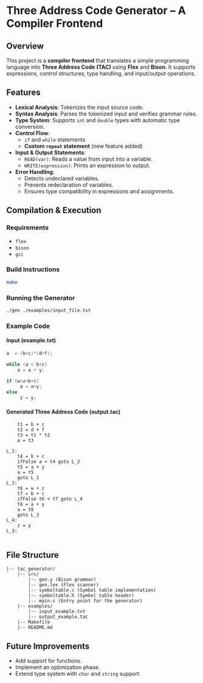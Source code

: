 # Three Address Code Generator – A Compiler Frontend

## Overview
This project is a **compiler frontend** that translates a simple programming language into **Three Address Code (TAC)** using **Flex** and **Bison**. It supports expressions, control structures, type handling, and input/output operations.

## Features
- **Lexical Analysis**: Tokenizes the input source code.
- **Syntax Analysis**: Parses the tokenized input and verifies grammar rules.
- **Type System**: Supports `int` and `double` types with automatic type conversion.
- **Control Flow**:
  - `if` and `while` statements
  - **Custom `repeat` statement** (new feature added)
- **Input & Output Statements**:
  - `READ(var)`: Reads a value from input into a variable.
  - `WRITE(expression)`: Prints an expression to output.
- **Error Handling**:
  - Detects undeclared variables.
  - Prevents redeclaration of variables.
  - Ensures type compatibility in expressions and assignments.

## Compilation & Execution
### **Requirements**
- `flex`
- `bison`
- `gcc`

### **Build Instructions**
```bash
make
```

### **Running the Generator**
```bash
./gen ./examples/input_file.txt
```

### **Example Code**
#### **Input (example.txt)**
```c
a  = (b+c)*(d+f);

while (a < b+c)
    a = a + y;

if (w+z<b+c)
     a = a+y;
else
     z = y;
```
#### **Generated Three Address Code (output.tac)**
```assembly
    t1 = b + c
    t2 = d + f
    t3 = t1 * t2
    a = t3
    
L_1:
    t4 = b + c
    ifFalse a < t4 goto L_2
    t5 = a + y
    a = t5
    goto L_1
L_2:
    t6 = w + z
    t7 = b + c
    ifFalse t6 < t7 goto L_4
    t8 = a + y
    a = t8
    goto L_3
L_4:
    z = y
L_3:
    
```

## File Structure
```
|-- tac_generator/
    |-- src/
        |-- gen.y (Bison grammar)
        |-- gen.lex (Flex scanner)
        |-- symboltable.c (Symbol table implementation)
        |-- symboltable.h (Symbol table header)
        |-- main.c (Entry point for the generator)
    |-- examples/
        |-- input_example.txt
        |-- output_example.tac
    |-- Makefile
    |-- README.md
```

## Future Improvements
- Add support for functions.
- Implement an optimization phase.
- Extend type system with `char` and `string` support.

